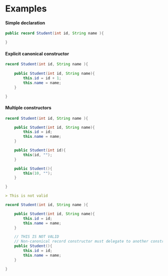 # Examples

#### Simple declaration

```java
public record Student(int id, String name ){ 

}
```

#### Explicit canonical constructor

```java
record Student(int id, String name ){
    
    public Student(int id, String name){
        this.id = id + 1;
        this.name = name;
    }

}
```

#### Multiple constructors

```java
record Student(int id, String name ){

    public Student(int id, String name){
        this.id = id;
        this.name = name;
    }

    public Student(int id){
        this(id, "");
    }

    public Student(){
        this(10, "");
    }

}

```

```markdown
> This is not valid
```


```java
record Student(int id, String name ){

    public Student(int id, String name){
        this.id = id;
        this.name = name;
    }

    // THIS IS NOT VALID 
    // Non-canonical record constructor must delegate to another constructor
    public Student(){
        this.id = id;
        this.name = name;
    }

}
```
